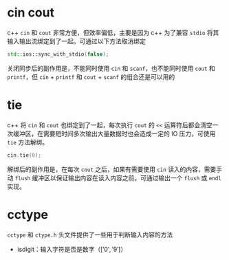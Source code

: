 # cin cout

c++ `cin` 和 `cout` 非常方便，但效率偏低，主要是因为 c++ 为了兼容 `stdio` 将其输入输出流绑定到了一起。可通过以下方法取消绑定

```c++
std::ios::sync_with_stdio(false);
```

关闭同步后的副作用是，不能同时使用 `cin` 和 `scanf`，也不能同时使用 `cout` 和 `printf`，但 `cin` + `printf` 和 `cout` + `scanf` 的组合还是可以用的

# tie

c++ 将 `cin` 和 `cout` 也绑定到了一起，每次执行 `cout` 的 `<<` 运算符后都会清空一次缓冲区，在需要短时间多次输出大量数据时也会造成一定的 IO 压力，可使用 `tie` 方法解绑。

```c++
cin.tie(0);
```

解绑后的副作用是，在每次 `cout` 之后，如果有需要使用 `cin` 读入的内容，需要手动 `flush` 缓冲区以保证输出内容在读入内容之前。可通过输出一个 `flush` 或 `endl` 实现。

# cctype

`cctype` 和 `ctype.h` 头文件提供了一些用于判断输入内容的方法
- isdigit：输入字符是否是数字（$['0', '9']$）